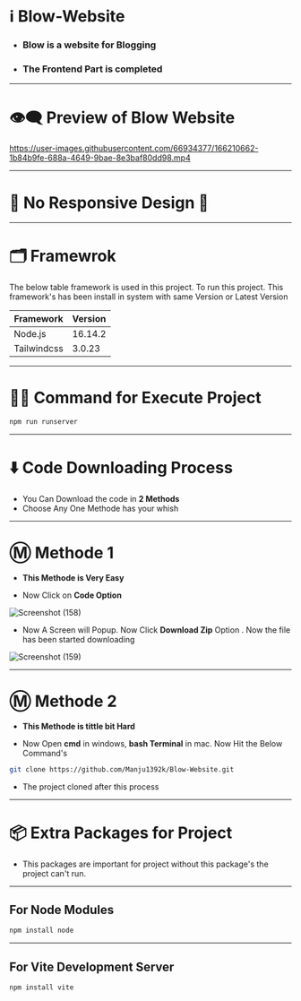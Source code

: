 
# ℹ️ Blow-Website

* ### Blow is a website for Blogging
* ### The Frontend Part is completed
---

# 👁️‍🗨️ Preview of Blow Website

https://user-images.githubusercontent.com/66934377/166210662-1b84b9fe-688a-4649-9bae-8e3baf80dd98.mp4

---

# 📱 No Responsive Design 🥲

---

# 🗂️ Framewrok

The below table framework is used in this project. To run this project. This framework's has been install in system with same Version or Latest Version

| Framework     | Version      | 
| ------------- | ------------- | 
| Node.js          | 16.14.2    |
| Tailwindcss       | 3.0.23    | 

---

# 👨‍💻 Command for Execute Project 

```bash
npm run runserver
```

---

# ⬇️ Code Downloading Process

* You Can Download the code in **2 Methods**
* Choose Any One Methode has your whish

---

# Ⓜ️ Methode 1

* **This Methode is Very Easy**

* Now Click on __Code Option__

![Screenshot (158)](https://user-images.githubusercontent.com/66934377/164152919-f2854829-535d-4227-9c2f-031f8051f6ac.png)

* Now A Screen will Popup. Now Click **Download Zip** Option . Now the file has been started downloading 

![Screenshot (159)](https://user-images.githubusercontent.com/66934377/164153128-b64e85a2-e40c-4457-9835-a749ac79acd6.png)

---

# Ⓜ️ Methode 2

* **This Methode is tittle bit Hard**

* Now Open **cmd** in windows, **bash Terminal** in mac. Now Hit the Below Command's

```bash
git clone https://github.com/Manju1392k/Blow-Website.git
```

* The project cloned after this process

---

# 📦 Extra Packages for Project

* This packages are important for project without this package's the project can't run.

---
## For Node Modules
```bash
npm install node
```

---

## For Vite Development Server

```bash
npm install vite
```
